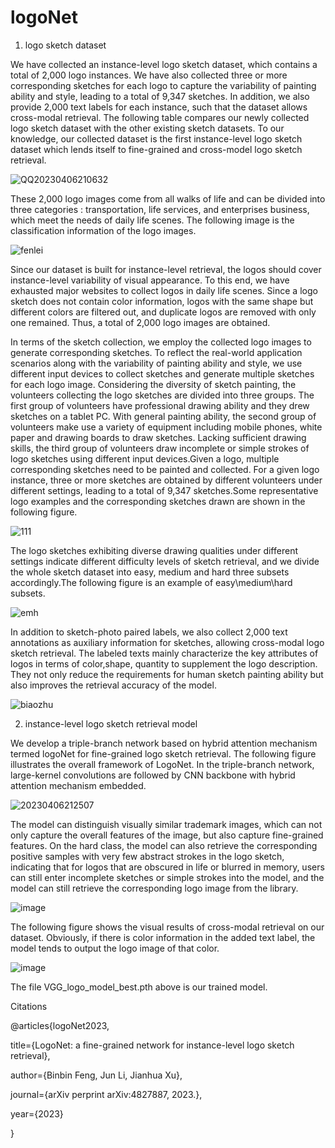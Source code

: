 # logoNet

1. logo sketch dataset

We have collected an instance-level logo sketch dataset, which contains a total of 2,000 logo instances. We have also collected three or more corresponding sketches
for each logo to capture the variability of painting ability and style, leading to a total of 9,347 sketches. In addition, we also provide 2,000 text labels for each
instance, such that the dataset allows cross-modal retrieval. The following table compares our newly collected logo sketch dataset with the other existing sketch datasets.
To our knowledge, our collected dataset is the first instance-level logo sketch dataset which lends itself to fine-grained and cross-model logo sketch retrieval.

![QQ20230406210632](https://user-images.githubusercontent.com/87791730/230387882-04e8e150-b2ae-4ce9-ae29-d417c20a6f7e.png)


These 2,000 logo images come from all walks of life and can be divided into three categories : transportation, life services, and enterprises business, which meet 
the needs of daily life scenes. The following image is the classification information of the logo images.

![fenlei](https://user-images.githubusercontent.com/87791730/230397642-b37bbdc8-426b-4546-bd8e-86fa06609d5e.png)



Since our dataset is built for instance-level retrieval, the logos should cover instance-level variability of visual appearance. To this end, we have exhausted major 
websites to collect logos in daily life scenes. Since a logo sketch does not contain color information, logos with the same shape but different colors are filtered out, 
and duplicate logos are removed with only one remained. Thus, a total of 2,000 logo images are obtained.

In terms of the sketch collection, we employ the collected logo images to generate corresponding sketches. To reflect the real-world application scenarios along with 
the variability of painting ability and style, we use different input devices to collect sketches and generate multiple sketches for each logo image. Considering 
the diversity of sketch painting, the volunteers collecting the logo sketches are divided into three groups. The first group of volunteers have professional 
drawing ability and they drew sketches on a tablet PC. With general painting ability, the second group of volunteers make use a variety of equipment including
mobile phones, white paper and drawing boards to draw sketches. Lacking sufficient drawing skills, the third group of volunteers draw incomplete or simple strokes 
of logo sketches using different input devices.Given a logo, multiple corresponding sketches need to be painted and collected. For a given logo instance, three or 
more sketches are obtained by different volunteers under different settings, leading to a total of 9,347 sketches.Some representative logo examples and the 
corresponding sketches drawn are shown in the following figure.

![111](https://user-images.githubusercontent.com/87791730/230397710-28b7f903-2817-4eee-a911-5797a698f5cc.png)


The logo sketches exhibiting diverse drawing qualities under different settings indicate different difficulty levels of sketch retrieval, and we divide the whole 
sketch dataset into easy, medium and hard three subsets accordingly.The following figure is an example of easy\medium\hard subsets.

![emh](https://user-images.githubusercontent.com/87791730/230388671-8dc339f0-9e70-40b6-8591-3ccc95a783db.png)




In addition to sketch-photo paired labels, we also collect 2,000 text annotations as auxiliary information for sketches, allowing cross-modal logo sketch retrieval.
The labeled texts mainly characterize the key attributes of logos in terms of color,shape, quantity to supplement the logo description. They not only reduce the
requirements for human sketch painting ability but also improves the retrieval accuracy of the model.

![biaozhu ](https://user-images.githubusercontent.com/87791730/230388234-ab7afc94-76a8-42a6-9f6e-fec364beba07.png)




2. instance-level logo sketch retrieval model

We develop a triple-branch network based on hybrid attention mechanism termed logoNet for fine-grained logo sketch retrieval. The following figure illustrates
the overall framework of LogoNet. In the triple-branch network, large-kernel convolutions are followed by CNN backbone with hybrid attention mechanism embedded.

![20230406212507](https://user-images.githubusercontent.com/87791730/230392004-bb5ac14e-5bb9-4ef1-9b54-f6fe1be11023.png)



The model can distinguish visually similar trademark images, which can not only capture the overall features of the image, but also capture fine-grained features. 
On the hard class, the model can also retrieve the corresponding positive samples with very few abstract strokes in the logo sketch, indicating that for 
logos that are obscured in life or blurred in memory, users can still enter incomplete sketches or simple strokes into the model, and the model can still 
retrieve the corresponding logo image from the library.

![image](https://user-images.githubusercontent.com/87791730/230392041-eb7d955a-fde3-45e0-8dca-c93f6c89b628.png)



The following figure shows the visual results of cross-modal retrieval on our dataset. Obviously, if there is color information in the added text label, the model 
tends to output the logo image of that color.

![image](https://user-images.githubusercontent.com/87791730/230392082-999f5010-94c9-4eb6-982f-5c9ad71bc675.png)





The file VGG_logo_model_best.pth above is our trained model.





Citations

@articles{logoNet2023,

title={LogoNet: a fine-grained network for instance-level logo sketch retrieval},

author={Binbin Feng, Jun Li, Jianhua Xu},

journal={arXiv perprint arXiv:4827887, 2023.},

year={2023}

}
